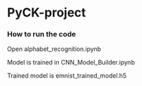 # PyCK-project

### How to run the code

Open alphabet_recognition.ipynb

Model is trained in CNN_Model_Builder.ipynb

Trained model is emnist_trained_model.h5


